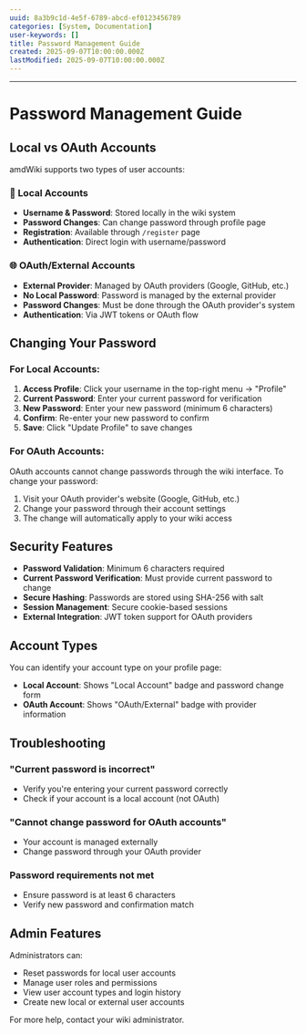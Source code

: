 ```yaml
---
uuid: 8a3b9c1d-4e5f-6789-abcd-ef0123456789
categories: [System, Documentation]
user-keywords: []
title: Password Management Guide
created: 2025-09-07T10:00:00.000Z
lastModified: 2025-09-07T10:00:00.000Z
---
```

---

# Password Management Guide

## Local vs OAuth Accounts

amdWiki supports two types of user accounts:

### 🔑 Local Accounts
- **Username & Password**: Stored locally in the wiki system
- **Password Changes**: Can change password through profile page
- **Registration**: Available through `/register` page
- **Authentication**: Direct login with username/password

### 🌐 OAuth/External Accounts  
- **External Provider**: Managed by OAuth providers (Google, GitHub, etc.)
- **No Local Password**: Password is managed by the external provider
- **Password Changes**: Must be done through the OAuth provider's system
- **Authentication**: Via JWT tokens or OAuth flow

## Changing Your Password

### For Local Accounts:

1. **Access Profile**: Click your username in the top-right menu → "Profile"
2. **Current Password**: Enter your current password for verification
3. **New Password**: Enter your new password (minimum 6 characters)
4. **Confirm**: Re-enter your new password to confirm
5. **Save**: Click "Update Profile" to save changes

### For OAuth Accounts:

OAuth accounts cannot change passwords through the wiki interface. To change your password:

1. Visit your OAuth provider's website (Google, GitHub, etc.)
2. Change your password through their account settings
3. The change will automatically apply to your wiki access

## Security Features

- **Password Validation**: Minimum 6 characters required
- **Current Password Verification**: Must provide current password to change
- **Secure Hashing**: Passwords are stored using SHA-256 with salt
- **Session Management**: Secure cookie-based sessions
- **External Integration**: JWT token support for OAuth providers

## Account Types

You can identify your account type on your profile page:

- **Local Account**: Shows "Local Account" badge and password change form
- **OAuth Account**: Shows "OAuth/External" badge with provider information

## Troubleshooting

### "Current password is incorrect"
- Verify you're entering your current password correctly
- Check if your account is a local account (not OAuth)

### "Cannot change password for OAuth accounts"
- Your account is managed externally
- Change password through your OAuth provider

### Password requirements not met
- Ensure password is at least 6 characters
- Verify new password and confirmation match

## Admin Features

Administrators can:
- Reset passwords for local user accounts
- Manage user roles and permissions
- View user account types and login history
- Create new local or external user accounts

For more help, contact your wiki administrator.
